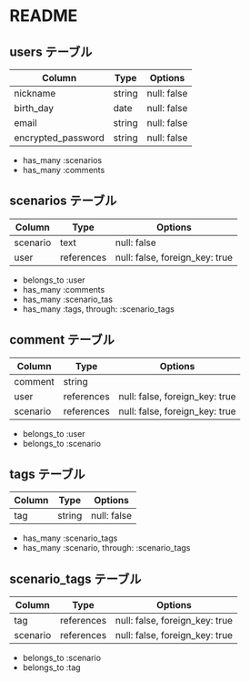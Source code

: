 # README

## users テーブル

| Column             | Type   | Options     |
| ------------------ | ------ | ----------- |
| nickname           | string | null: false |
| birth_day          | date   | null: false |
| email              | string | null: false |
| encrypted_password | string | null: false |

- has_many :scenarios
- has_many :comments

## scenarios テーブル

| Column     | Type       | Options                        |
| ---------- | ---------- | ------------------------------ |
| scenario   | text       | null: false                    |
| user       | references | null: false, foreign_key: true |

- belongs_to :user
- has_many :comments
- has_many :scenario_tas
- has_many :tags, through: :scenario_tags

## comment テーブル

| Column   | Type       | Options                        |
| -------- | ---------- | ------------------------------ |
| comment  | string     |                                |
| user     | references | null: false, foreign_key: true |
| scenario | references | null: false, foreign_key: true |

- belongs_to :user
- belongs_to :scenario

## tags テーブル

| Column   | Type       | Options      |
| -------- | ---------- | ------------ |
| tag      | string     | null: false  |

- has_many :scenario_tags
- has_many :scenario, through: :scenario_tags

## scenario_tags テーブル

| Column   | Type       | Options                        |
| -------- | ---------- | ------------------------------ |
| tag      | references | null: false, foreign_key: true |
| scenario | references | null: false, foreign_key: true |

- belongs_to :scenario
- belongs_to :tag


